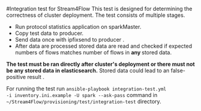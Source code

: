 #Integration test for Stream4Flow
This test is designed for determining the correctness of cluster deployment.
The test consists of multiple stages.
- Run protocol statistics application on sparkMaster.
- Copy test data to producer.
- Send data once with ipfixsend to producer .
- After data are processed stored data are read and checked if expected numbers of flows matches number of flows in <b> any </b> stored data. 

<b> The test must be ran directly after cluster's deployment or there must not be any stored data in elasticsearch.</b>
Stored data could lead to an false-positive result .

For running the test run <code>ansible-playbook integration-test.yml -i inventory.ini.example -U spark --ask-pass</code> command in <code>~/Stream4Flow/provisioning/test/integration-test</code> directory.